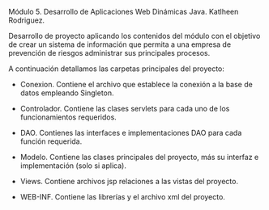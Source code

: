 Módulo 5. 
Desarrollo de Aplicaciones Web Dinámicas Java. 
Katlheen Rodriguez.

Desarrollo de proyecto aplicando los contenidos del módulo con el objetivo de crear un sistema de información que permita a una empresa de prevención de riesgos administrar sus principales procesos.

A continuación detallamos las carpetas principales del proyecto:

- Conexion. Contiene el archivo que establece la conexión a la base de datos empleando Singleton. 

- Controlador. Contiene las clases servlets para cada uno de los funcionamientos requeridos.

- DAO. Contienes las interfaces e implementaciones DAO para cada función requerida.

- Modelo. Contiene las clases principales del proyecto, más su interfaz e implementación (solo si aplica).

- Views. Contiene archivos jsp relaciones a las vistas del proyecto.

- WEB-INF. Contiene las librerías y el archivo xml del proyecto.
